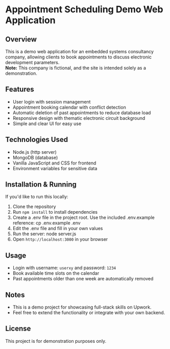 # Appointment Scheduling Demo Web Application

## Overview
This is a demo web application for an embedded systems consultancy company, allowing clients to book appointments to discuss electronic development parameters.  
**Note:** This company is fictional, and the site is intended solely as a demonstration.

## Features
- User login with session management
- Appointment booking calendar with conflict detection
- Automatic deletion of past appointments to reduce database load
- Responsive design with thematic electronic circuit background
- Simple and clear UI for easy use

## Technologies Used
- Node.js (http server)
- MongoDB (database)
- Vanilla JavaScript and CSS for frontend
- Environment variables for sensitive data

## Installation & Running
If you'd like to run this locally:
1. Clone the repository  
2. Run `npm install` to install dependencies  
3. Create a .env file in the project root. Use the included .env.example reference: cp .env.example .env
4. Edit the .env file and fill in your own values
5. Run the server: 
node server.js
6. Open `http://localhost:3000` in your browser

## Usage
- Login with username: `userxy` and password: `1234`  
- Book available time slots on the calendar  
- Past appointments older than one week are automatically removed

## Notes
- This is a demo project for showcasing full-stack skills on Upwork.  
- Feel free to extend the functionality or integrate with your own backend.

## License
This project is for demonstration purposes only.

